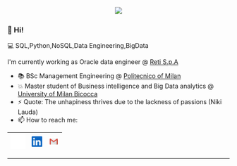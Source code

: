 <p align="center">
  <img src="https://media3.giphy.com/media/X74GowOffr9neONg2K/giphy.gif">
</p>
  

  
  
### 👋 Hi!
  
:computer: SQL,Python,NoSQL,Data Engineering,BigData
  
I'm currently working as Oracle data engineer @ <a href="https://www.reti.it/"> Reti S.p.A</a>
- 📚 BSc Management Engineering @ <a href="https://www.polimi.it/en"> Politecnico of Milan</a>
- 💥 Master student of Business intelligence and Big Data analytics @ <a href="https://www.unimib.it/"> University of Milan Bicocca</a>
- ⚡ Quote: The unhapiness thrives due to the lackness of passions (Niki Lauda)
- 📫 How to reach me:

| [<img src="https://raw.githubusercontent.com/Delta456/Delta456/master/img/github.png" alt="github logo" width="34">](https://github.com/airaghidavide) | [<img src="https://github.com/Amchuz/Amchuz/blob/master/linkedin.jpeg" alt="linkedin logo" width="24">](https://it.linkedin.com/in/airaghidavide) |  [<img src="https://github.com/Amchuz/Amchuz/blob/master/gmail.jpeg" alt="gmail logo" width="24">](airaghi.davide@gmail.com)
|---|---|---|

----
